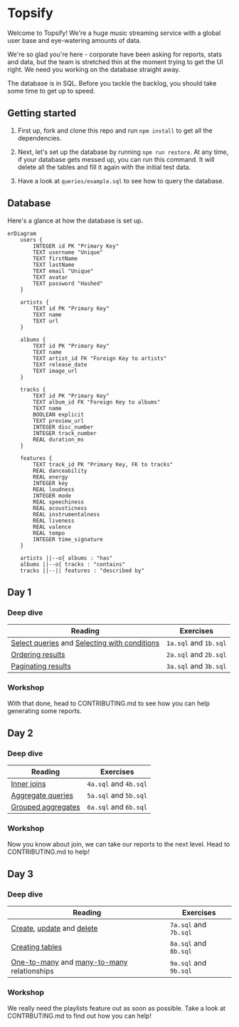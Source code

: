 # Topsify

Welcome to Topsify! We're a huge music streaming service with a global user base
and eye-watering amounts of data.

We're so glad you're here - corporate have been asking for reports, stats and
data, but the team is stretched thin at the moment trying to get the UI right.
We need you working on the database straight away.

The database is in SQL. Before you tackle the backlog, you should take some time
to get up to speed.

## Getting started

1. First up, fork and clone this repo and run `npm install` to get all the
   dependencies.

1. Next, let's set up the database by running `npm run restore`. At any time, if
   your database gets messed up, you can run this command. It will delete all
   the tables and fill it again with the initial test data.

1. Have a look at `queries/example.sql` to see how to query the database.

## Database

Here's a glance at how the database is set up.

```mermaid
erDiagram
    users {
        INTEGER id PK "Primary Key"
        TEXT username "Unique"
        TEXT firstName
        TEXT lastName
        TEXT email "Unique"
        TEXT avatar
        TEXT password "Hashed"
    }

    artists {
        TEXT id PK "Primary Key"
        TEXT name
        TEXT url
    }

    albums {
        TEXT id PK "Primary Key"
        TEXT name
        TEXT artist_id FK "Foreign Key to artists"
        TEXT release_date
        TEXT image_url
    }

    tracks {
        TEXT id PK "Primary Key"
        TEXT album_id FK "Foreign Key to albums"
        TEXT name
        BOOLEAN explicit
        TEXT preview_url
        INTEGER disc_number
        INTEGER track_number
        REAL duration_ms
    }

    features {
        TEXT track_id PK "Primary Key, FK to tracks"
        REAL danceability
        REAL energy
        INTEGER key
        REAL loudness
        INTEGER mode
        REAL speechiness
        REAL acousticness
        REAL instrumentalness
        REAL liveness
        REAL valence
        REAL tempo
        INTEGER time_signature
    }

    artists ||--o{ albums : "has"
    albums ||--o{ tracks : "contains"
    tracks ||--|| features : "described by"
```

## Day 1

### Deep dive

| Reading                                                                                                                                                                   | Exercises             |
| ------------------------------------------------------------------------------------------------------------------------------------------------------------------------- | --------------------- |
| [Select queries](https://tech-docs.corndel.com/sql/select-queries.html) and [Selecting with conditions](https://tech-docs.corndel.com/sql/selecting-with-conditions.html) | `1a.sql` and `1b.sql` |
| [Ordering results](https://tech-docs.corndel.com/sql/ordering-results.html)                                                                                               | `2a.sql` and `2b.sql` |
| [Paginating results](https://tech-docs.corndel.com/sql/limit-offset.html)                                                                                                 | `3a.sql` and `3b.sql` |

### Workshop

With that done, head to CONTRIBUTING.md to see how you can help generating some
reports.

## Day 2

### Deep dive

| Reading                                                                         | Exercises             |
| ------------------------------------------------------------------------------- | --------------------- |
| [Inner joins](https://tech-docs.corndel.com/sql/inner-joins.html)               | `4a.sql` and `4b.sql` |
| [Aggregate queries](https://tech-docs.corndel.com/sql/aggregate-queries.html)   | `5a.sql` and `5b.sql` |
| [Grouped aggregates](https://tech-docs.corndel.com/sql/grouped-aggregates.html) | `6a.sql` and `6b.sql` |

### Workshop

Now you know about join, we can take our reports to the next level. Head to
CONTRIBUTING.md to help!

## Day 3

### Deep dive

| Reading                                                                                                                                                                                            | Exercises             |
| -------------------------------------------------------------------------------------------------------------------------------------------------------------------------------------------------- | --------------------- |
| [Create](https://tech-docs.corndel.com/sql/inserting-rows.html), [update](https://tech-docs.corndel.com/sql/updating-rows.html) and [delete](https://tech-docs.corndel.com/sql/deleting-rows.html) | `7a.sql` and `7b.sql` |
| [Creating tables](https://tech-docs.corndel.com/sql/creating-tables.html)                                                                                                                          | `8a.sql` and `8b.sql` |
| [One-to-many](https://tech-docs.corndel.com/sql/one-to-many.html) and [many-to-many](https://tech-docs.corndel.com/sql/many-to-many.html) relationships                                            | `9a.sql` and `9b.sql` |

### Workshop

We really need the playlists feature out as soon as possible. Take a look at
CONTRBUTING.md to find out how you can help!
